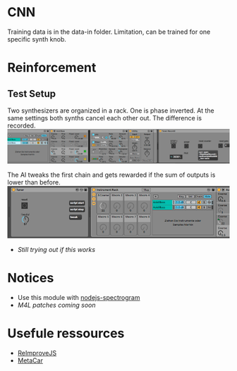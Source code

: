 # CNN
Training data is in the data-in folder. Limitation, can be trained for one specific synth knob.

# Reinforcement

## Test Setup
Two synthesizers are organized in a rack. One is phase inverted. At the same settings both synths cancel each other out. The difference is recorded. 
![tweak](docs/compare.png)

The AI tweaks the first chain and gets rewarded if the sum of outputs is lower than before. 
![tweak](docs/tweak.png)

- *Still trying out if this works*

# Notices

- Use this module with [nodejs-spectrogram](https://github.com/sonic-empire/nodejs-spectrogram)
- *M4L patches coming soon*

# Usefule ressources

- [ReImproveJS](https://github.com/BeTomorrow/ReImproveJS/blob/master/docs/README.md)
- [MetaCar](https://www.metacar-project.com)
